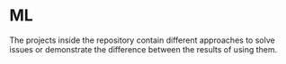 # ML
The projects inside the repository contain different approaches to solve issues or demonstrate the difference between the results of using them.
